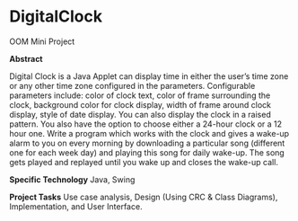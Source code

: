 # DigitalClock
OOM Mini Project

**Abstract**

Digital Clock is a Java Applet can display time in either the user’s time zone or any other time
zone configured in the parameters. Configurable parameters include: color of clock text, color of
frame surrounding the clock, background color for clock display, width of frame around clock
display, style of date display. You can also display the clock in a raised pattern. You also have
the option to choose either a 24-hour clock or a 12 hour one. Write a program which works with
the clock and gives a wake-up alarm to you on every morning by downloading a particular song
(different one for each week day) and playing this song for daily wake-up. The song gets played
and replayed until you wake up and closes the wake-up call.

**Specific Technology**
Java, Swing

**Project Tasks**
Use case analysis, Design (Using CRC & Class Diagrams), Implementation, and User Interface.
